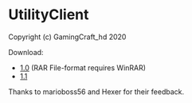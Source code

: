 # UtilityClient
Copyright (c) GamingCraft_hd 2020

Download:
- [1.0](./UtilityClient-1.0.rar) (RAR File-format requires WinRAR)
- [1.1](./UtilityClient-1.1.zip)

Thanks to marioboss56 and Hexer for their feedback.
